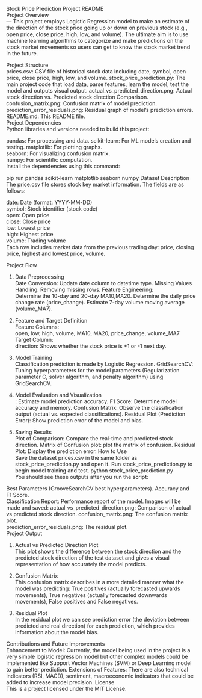 Stock Price Prediction Project README  
Project Overview  
— This project employs Logistic Regression model to make an estimate of the direction of the stock price going up or down on previous stock (e.g., open price, close price, high, low, and volume). The ultimate aim is to use machine learning algorithms to categorize and make predictions on the stock market movements so users can get to know the stock market trend in the future. 

Project Structure  
prices.csv: CSV file of historical stock data including date, symbol, open price, close price, high, low, and volume. 
stock_price_prediction.py: The main project code that load data, parse features, learn the model, test the model and outputs visual output. 
actual_vs_predicted_direction.png: Actual stock direction vs. Predicted stock direction Comparison. 
confusion_matrix.png: Confusion matrix of model prediction. 
prediction_error_residuals.png: Residual graph of model’s prediction errors. 
README.md: This README file.  
Project Dependencies  
Python libraries and versions needed to build this project: 

pandas: For processing and data. 
scikit-learn: For ML models creation and testing. 
matplotlib: For plotting graphs.  
seaborn: For visualizing confusion matrix.  
numpy: For scientific computation.  
Install the dependencies using this command: 

pip run pandas scikit-learn matplotlib seaborn numpy 
Dataset Description  
The price.csv file stores stock key market information. The fields are as follows:  

date: Date (format: YYYY-MM-DD)  
symbol: Stock identifier (stock code)  
open: Open price  
close: Close price  
low: Lowest price  
high: Highest price  
volume: Trading volume  
Each row includes market data from the previous trading day: price, closing price, highest and lowest price, volume. 

Project Flow  
1.  Data Preprocessing  
Date Conversion: Update date column to datetime type. 
Missing Values Handling: Removing missing rows. 
Feature Engineering:  
Determine the 10-day and 20-day MA10,MA20. 
Determine the daily price change rate (price_change). 
Estimate 7-day volume moving average (volume_MA7). 
2.  Feature and Target Definition  
Feature Columns:  
open, low, high, volume, MA10, MA20, price_change, volume_MA7 
Target Column:  
direction: Shows whether the stock price is +1 or -1 next day. 
3.  Model Training  
Classification prediction is made by Logistic Regression. GridSearchCV: Tuning hyperparameters for the model parameters (Regularization parameter C, solver algorithm, and penalty algorithm) using GridSearchCV. 

4.  Model Evaluation and Visualization  
: Estimate model prediction accuracy. 
F1 Score: Determine model accuracy and memory. 
Confusion Matrix: Observe the classification output (actual vs. expected classifications). 
Residual Plot (Prediction Error): Show prediction error of the model and bias. 
5.  Saving Results  
Plot of Comparison: Compare the real-time and predicted stock direction. 
Matrix of Confusion plot: plot the matrix of confusion. 
Residual Plot: Display the prediction error. 
How to Use  
Save the dataset prices.csv in the same folder as stock_price_prediction.py and open it. 
Run stock_price_prediction.py to begin model training and test. 
python stock_price_prediction.py  
You should see these outputs after you run the script: 

Best Parameters (GrooveSearchCV best hyperparameters). 
Accuracy and F1 Score.  
Classification Report: Performance report of the model. 
Images will be made and saved: 
actual_vs_predicted_direction.png: Comparison of actual vs predicted stock direction. 
confusion_matrix.png: The confusion matrix plot.  
prediction_error_residuals.png: The residual plot.  
Project Output  
1.  Actual vs Predicted Direction Plot  
This plot shows the difference between the stock direction and the predicted stock direction of the test dataset and gives a visual representation of how accurately the model predicts. 

2.  Confusion Matrix  
This confusion matrix describes in a more detailed manner what the model was predicting: True positives (actually forecasted upwards movements), True negatives (actually forecasted downwards movements), False positives and False negatives. 

3.  Residual Plot  
In the residual plot we can see prediction error (the deviation between predicted and real direction) for each prediction, which provides information about the model bias. 

Contributions and Future Improvements  
Enhancement to Model: Currently, the model being used in the project is a very simple logistic regression model but other complex models could be implemented like Support Vector Machines (SVM) or Deep Learning model to gain better prediction. 
Extensions of Features: There are also technical indicators (RSI, MACD), sentiment, macroeconomic indicators that could be added to increase model precision. 
License  
This is a project licensed under the MIT License.